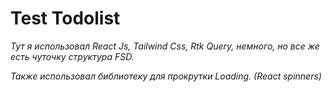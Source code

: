 # Test Todolist 

*Тут я использовал React Js, Tailwind Css, Rtk Query, немного, но все же есть чуточку структура FSD.*

*Также использовал библиотеку для прокрутки Loading. (React spinners)*